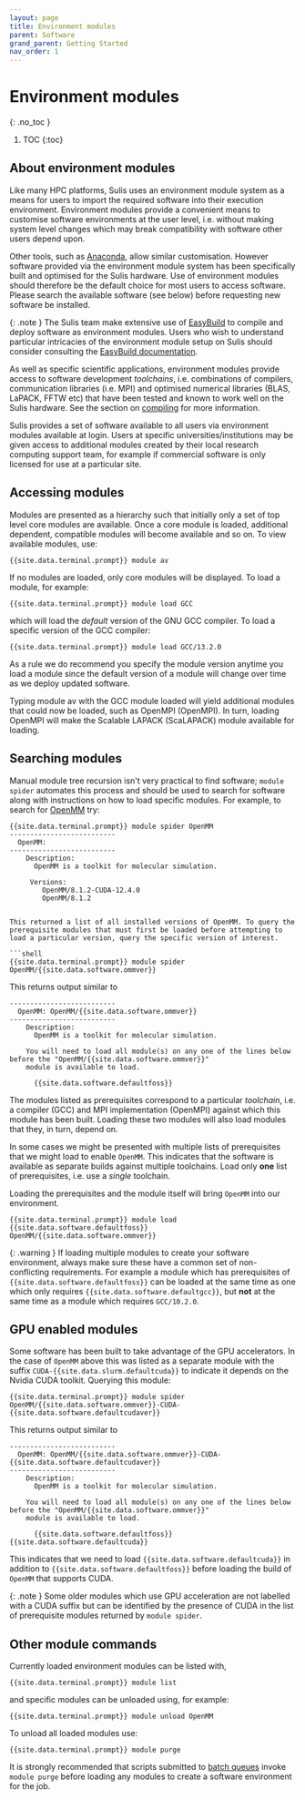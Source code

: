 ```yaml
---
layout: page
title: Environment modules
parent: Software
grand_parent: Getting Started
nav_order: 1
---
```


# Environment modules
{: .no_toc }

1. TOC
{:toc}


## About environment modules

Like many HPC platforms, Sulis uses an environment module system as a means for users to import the required software into their execution environment. Environment modules provide a convenient means to customise  software environments at the user level, i.e. without making system level changes which may break compatibility with software other users depend upon. 

Other tools, such as [Anaconda](https://www.anaconda.com/), allow similar customisation. However software provided via the environment module system has been specifically built and optimised for the Sulis hardware. Use of environment modules should therefore be the default choice for most users to access software. Please search the available software (see below) before requesting new software be installed.

{: .note }
The Sulis team make extensive use of [EasyBuild](https://easybuild.io) to compile and deploy software as environment modules. Users who wish to understand particular intricacies of the environment module setup on Sulis should consider consulting the [EasyBuild documentation](https://docs.easybuild.io/). 

As well as specific scientific applications, environment modules provide access to software development *toolchains*, i.e. combinations of compilers, communication libraries (i.e. MPI) and optimised numerical libraries (BLAS, LaPACK, FFTW etc) that have been tested and known to work well on the Sulis hardware. See the section on [compiling](compiling) for more information.

Sulis provides a set of software available to all users via environment modules available at login. Users at specific universities/institutions may be given access to additional modules created by their local research computing support team, for example if commercial software is only licensed for use at a particular site.

## Accessing modules

Modules are presented as a hierarchy such that initially only a set of top level core modules are available. Once a core module is loaded, additional dependent, compatible modules will become available and so on. To view available modules, use: 

```shell
{{site.data.terminal.prompt}} module av
```
If no modules are loaded, only core modules will be displayed. To load a module, for example:

```shell
{{site.data.terminal.prompt}} module load GCC
```
which will load the *default* version of the GNU GCC compiler. To load a specific version of the GCC compiler: 

```shell
{{site.data.terminal.prompt}} module load GCC/13.2.0
```
As a rule we do recommend you specify the module version anytime you load a module since the default version of a module will change over time as we deploy updated software.  

Typing module av with the GCC module loaded will yield additional modules that could now be loaded, such as OpenMPI (OpenMPI). In turn, loading OpenMPI will make the Scalable LAPACK (ScaLAPACK) module available for loading. 

## Searching modules

Manual module tree recursion isn't very practical to find software; `module spider` automates this process and should be used to search for software along with instructions on how to load specific modules. For example, to search for [OpenMM](https://openmm.org) try:

```plaintext
{{site.data.terminal.prompt}} module spider OpenMM
--------------------------
  OpenMM:
--------------------------
    Description:
      OpenMM is a toolkit for molecular simulation.
 
     Versions:
        OpenMM/8.1.2-CUDA-12.4.0
        OpenMM/8.1.2


This returned a list of all installed versions of OpenMM. To query the prerequisite modules that must first be loaded before attempting to load a particular version, query the specific version of interest.

```shell
{{site.data.terminal.prompt}} module spider OpenMM/{{site.data.software.ommver}}
```

This returns output similar to

```plaintext
--------------------------
  OpenMM: OpenMM/{{site.data.software.ommver}}
--------------------------
    Description:
      OpenMM is a toolkit for molecular simulation.

    You will need to load all module(s) on any one of the lines below before the "OpenMM/{{site.data.software.ommver}}"
    module is available to load.

      {{site.data.software.defaultfoss}}
```

The modules listed as prerequisites correspond to a particular *toolchain*, i.e. a compiler (GCC) and MPI implementation (OpenMPI) against which this module has been built. Loading these two modules will also load modules that they, in turn, depend on.

In some cases we might be presented with multiple lists of prerequisites that we might load to enable `OpenMM`. This indicates that the software is available as separate builds against multiple toolchains. Load only **one** list of prerequisites, i.e. use a *single* toolchain.

Loading the prerequisites and the module itself will bring `OpenMM` into our environment. 

```shell
{{site.data.terminal.prompt}} module load {{site.data.software.defaultfoss}} OpenMM/{{site.data.software.ommver}}
```

{: .warning }
If loading multiple modules to create your software environment, always make sure these have a common set of non-conflicting requirements. For example a module which has prerequisites of `{{site.data.software.defaultfoss}}` can be loaded at the same time as one which only requires `{{site.data.software.defaultgcc}}`, but **not** at the same time as a module which requires `GCC/10.2.0`.

## GPU enabled modules

Some software has been built to take advantage of the GPU accelerators. In the case of `OpenMM` above this was listed as a separate module with the suffix `CUDA-{{site.data.slurm.defaultcuda}}` to indicate it depends on the Nvidia CUDA toolkit. Querying this module:

```shell
{{site.data.terminal.prompt}} module spider OpenMM/{{site.data.software.ommver}}-CUDA-{{site.data.software.defaultcudaver}}
```

This returns output similar to

```plaintext
--------------------------
  OpenMM: OpenMM/{{site.data.software.ommver}}-CUDA-{{site.data.software.defaultcudaver}}
--------------------------
    Description:
      OpenMM is a toolkit for molecular simulation.

    You will need to load all module(s) on any one of the lines below before the "OpenMM/{{site.data.software.ommver}}"
    module is available to load.

      {{site.data.software.defaultfoss}} {{site.data.software.defaultcuda}}
```

This indicates that we need to load `{{site.data.software.defaultcuda}}` in addition to `{{site.data.software.defaultfoss}}` before loading the build of `OpenMM` that supports CUDA.

{: .note }
Some older modules which use GPU acceleration are not labelled with a CUDA suffix but can be identified 
by the presence of CUDA in the list of prerequisite modules returned by `module spider`.



## Other module commands

Currently loaded environment modules can be listed with,

```shell
{{site.data.terminal.prompt}} module list
```

and specific modules can be unloaded using, for example:

```shell
{{site.data.terminal.prompt}} module unload OpenMM
```

To unload all loaded modules use:
```shell
{{site.data.terminal.prompt}} module purge
```

It is strongly recommended that scripts submitted to [batch queues](../../batchq/) invoke `module purge` before loading any modules to create a software environment for the job.






